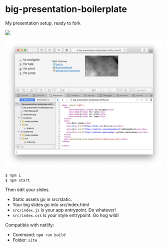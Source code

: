 # big-presentation-boilerplate

My presentation setup, ready to fork

<img src="https://raw.githubusercontent.com/jlord/forkngo/gh-pages/badges/cobalt.png" width="200">

![screenshot](screenshot.png)

```
$ npm i
$ npm start
```

Then edit your slides.

- Static assets go in src/static.
- Your big slides go into src/index.html
- `src/index.js` is your app entrypoint.  Do whatever!
- `src/index.css` is your style entrypoint.  Go hog wild!

Compatible with netlify:

- Command: `npm run build`
- Folder: `site`
